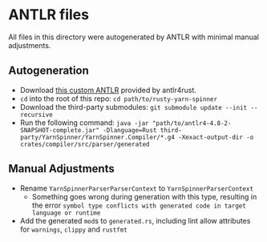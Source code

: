 # ANTLR files

All files in this directory were autogenerated by ANTLR with minimal manual adjustments.

## Autogeneration

- Download [this custom ANTLR](https://github.com/rrevenantt/antlr4rust/releases/tag/antlr4-4.8-2-Rust0.3.0-beta)
  provided by antlr4rust.
- `cd` into the root of this repo: `cd path/to/rusty-yarn-spinner`
- Download the third-party submodules: `git submodule update --init --recursive`
- Run the following
  command: `java -jar "path/to/antlr4-4.8-2-SNAPSHOT-complete.jar" -Dlanguage=Rust third-party/YarnSpinner/YarnSpinner.Compiler/*.g4 -Xexact-output-dir -o crates/compiler/src/parser/generated`

## Manual Adjustments

* Rename `YarnSpinnerParserParserContext` to `YarnSpinnerParserContext`
    * Something goes wrong during generation with this type, resulting in the
      error `symbol type conflicts with generated code in target language or runtime`
* Add the generated `mod`s to `generated.rs`, including lint allow attributes for `warnings`, `clippy` and `rustfmt`
